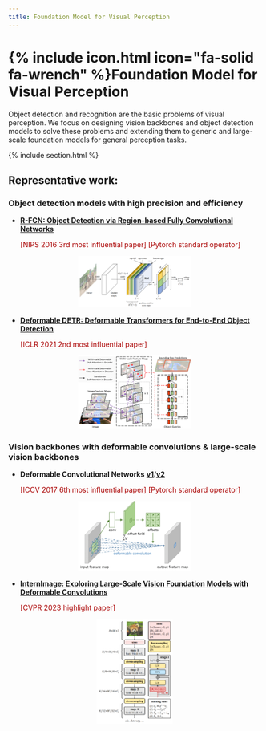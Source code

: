 ```yaml
---
title: Foundation Model for Visual Perception
---
```


# {% include icon.html icon="fa-solid fa-wrench" %}Foundation Model for Visual Perception

Object detection and recognition are the basic problems of visual perception. We focus on designing vision backbones and object detection models to solve these problems and extending them to generic and large-scale foundation models for general perception tasks.

{% include section.html %}

## Representative work:

### Object detection models with high precision and efficiency

- [**R-FCN: Object Detection via Region-based Fully Convolutional Networks**](https://arxiv.org/abs/1605.06409)

    <font color="aa0000"> [NIPS 2016 3rd most influential paper]  [Pytorch standard operator] </font>

<div align="center">
  <img width="45%" src="../images/r-fcn.png"/>
</div>

- [**Deformable DETR: Deformable Transformers for End-to-End Object Detection**](https://arxiv.org/abs/2010.04159)

    <font color="aa0000"> [ICLR 2021 2nd most influential paper] </font>

<div align="center">
  <img width="45%" src="../images/deformable_detr.png"/>
</div>

### Vision backbones with deformable convolutions & large-scale vision backbones

- **Deformable Convolutional Networks** [**v1**](https://arxiv.org/abs/1703.06211)/[**v2**](https://arxiv.org/abs/1811.11168)

    <font color="aa0000"> [ICCV 2017 6th most influential paper]  [Pytorch standard operator] </font>

<div align="center">
  <img width="45%" src="../images/dcn.png"/>
</div>

- [**InternImage: Exploring Large-Scale Vision Foundation Models with Deformable Convolutions**](https://arxiv.org/abs/2211.05778) 

    <font color="aa0000"> [CVPR 2023 highlight paper] </font>

<div align="center">
  <img width="30%" src="../images/dcn-v3.png"/>
</div>